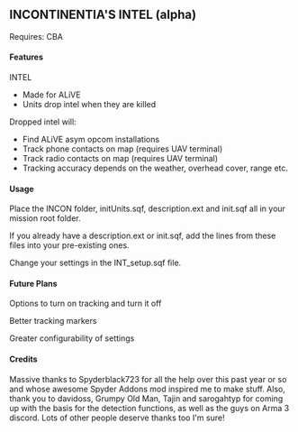 ## INCONTINENTIA'S INTEL (alpha)

Requires: CBA


#### Features

INTEL

* Made for ALiVE
* Units drop intel when they are killed

Dropped intel will: 
* Find ALiVE asym opcom installations
* Track phone contacts on map (requires UAV terminal)
* Track radio contacts on map (requires UAV terminal)
* Tracking accuracy depends on the weather, overhead cover, range etc.


#### Usage

Place the INCON folder, initUnits.sqf, description.ext and init.sqf all in your mission root folder. 

If you already have a description.ext or init.sqf, add the lines from these files into your pre-existing ones.

Change your settings in the INT_setup.sqf file.


#### Future Plans

Options to turn on tracking and turn it off

Better tracking markers

Greater configurability of settings


#### Credits

Massive thanks to Spyderblack723 for all the help over this past year or so and whose awesome Spyder Addons mod inspired me to make stuff.
Also, thank you to davidoss, Grumpy Old Man, Tajin and sarogahtyp for coming up with the basis for the detection functions, as well as the guys on Arma 3 discord.
Lots of other people deserve thanks too I'm sure!
